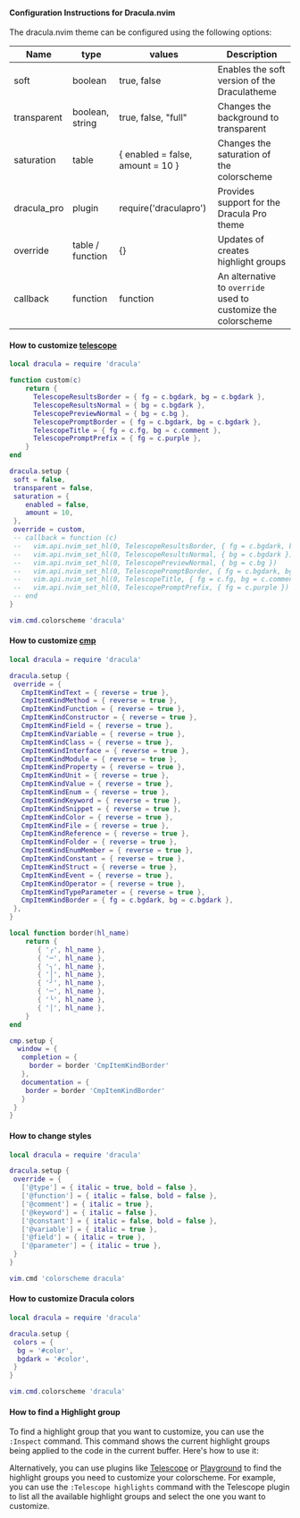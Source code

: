 #### Configuration Instructions for Dracula.nvim

The dracula.nvim theme can be configured using the following options:

| Name        | type             | values                           | Description                                                    |
| ----------- | ---------------- | -------------------------------- | -------------------------------------------------------------- |
| soft        | boolean          | true, false                      | Enables the soft version of the Draculatheme                   |
| transparent | boolean, string  | true, false, "full"              | Changes the background to transparent                          |
| saturation  | table            | { enabled = false, amount = 10 } | Changes the saturation of the colorscheme                      |
| dracula_pro | plugin           | require('draculapro')            | Provides support for the Dracula Pro theme                     |
| override    | table / function | {}                               | Updates of creates highlight groups                            |
| callback    | function         | function                         | An alternative to `override` used to customize the colorscheme |

#### How to customize [telescope](https://github.com/nvim-telescope/telescope.nvim)

```lua
local dracula = require 'dracula'

function custom(c)
    return {
      TelescopeResultsBorder = { fg = c.bgdark, bg = c.bgdark },
      TelescopeResultsNormal = { bg = c.bgdark },
      TelescopePreviewNormal = { bg = c.bg },
      TelescopePromptBorder = { fg = c.bgdark, bg = c.bgdark },
      TelescopeTitle = { fg = c.fg, bg = c.comment },
      TelescopePromptPrefix = { fg = c.purple },
    }
end

dracula.setup {
 soft = false,
 transparent = false,
 saturation = {
    enabled = false,
    amount = 10,
 },
 override = custom,
 -- callback = function (c)
 --   vim.api.nvim_set_hl(0, TelescopeResultsBorder, { fg = c.bgdark, bg = c.bgdark })
 --   vim.api.nvim_set_hl(0, TelescopeResultsNormal, { bg = c.bgdark })
 --   vim.api.nvim_set_hl(0, TelescopePreviewNormal, { bg = c.bg })
 --   vim.api.nvim_set_hl(0, TelescopePromptBorder, { fg = c.bgdark, bg = c.bgdark })
 --   vim.api.nvim_set_hl(0, TelescopeTitle, { fg = c.fg, bg = c.comment })
 --   vim.api.nvim_set_hl(0, TelescopePromptPrefix, { fg = c.purple })
 -- end
}

vim.cmd.colorscheme 'dracula'
```

#### How to customize [cmp](https://github.com/hrsh7th/nvim-cmp)

```lua
local dracula = require 'dracula'

dracula.setup {
 override = {
   CmpItemKindText = { reverse = true },
   CmpItemKindMethod = { reverse = true },
   CmpItemKindFunction = { reverse = true },
   CmpItemKindConstructor = { reverse = true },
   CmpItemKindField = { reverse = true },
   CmpItemKindVariable = { reverse = true },
   CmpItemKindClass = { reverse = true },
   CmpItemKindInterface = { reverse = true },
   CmpItemKindModule = { reverse = true },
   CmpItemKindProperty = { reverse = true },
   CmpItemKindUnit = { reverse = true },
   CmpItemKindValue = { reverse = true },
   CmpItemKindEnum = { reverse = true },
   CmpItemKindKeyword = { reverse = true },
   CmpItemKindSnippet = { reverse = true },
   CmpItemKindColor = { reverse = true },
   CmpItemKindFile = { reverse = true },
   CmpItemKindReference = { reverse = true },
   CmpItemKindFolder = { reverse = true },
   CmpItemKindEnumMember = { reverse = true },
   CmpItemKindConstant = { reverse = true },
   CmpItemKindStruct = { reverse = true },
   CmpItemKindEvent = { reverse = true },
   CmpItemKindOperator = { reverse = true },
   CmpItemKindTypeParameter = { reverse = true },
   CmpItemKindBorder = { fg = c.bgdark, bg = c.bgdark },
 },
}
```

```lua
local function border(hl_name)
    return {
       { '╭', hl_name },
       { '─', hl_name },
       { '╮', hl_name },
       { '│', hl_name },
       { '╯', hl_name },
       { '─', hl_name },
       { '╰', hl_name },
       { '│', hl_name },
    }
end

cmp.setup {
  window = {
   completion = {
     border = border 'CmpItemKindBorder'
   },
   documentation = {
    border = border 'CmpItemKindBorder'
   }
 }
}
```

#### How to change styles

```lua
local dracula = require 'dracula'

dracula.setup {
 override = {
   ['@type'] = { italic = true, bold = false },
   ['@function'] = { italic = false, bold = false },
   ['@comment'] = { italic = true },
   ['@keyword'] = { italic = false },
   ['@constant'] = { italic = false, bold = false },
   ['@variable'] = { italic = true },
   ['@field'] = { italic = true },
   ['@parameter'] = { italic = true },
 }
}

vim.cmd 'colorscheme dracula'
```

#### How to customize Dracula colors

```lua
local dracula = require 'dracula'

dracula.setup {
 colors = {
  bg = '#color',
  bgdark = '#color',
 }
}

vim.cmd.colorscheme 'dracula'
```

#### How to find a Highlight group

To find a highlight group that you want to customize, you can use the `:Inspect` command.
This command shows the current highlight
groups being applied to the code in the current buffer. Here's how to use it:

Alternatively, you can use plugins like [Telescope](https://github.com/nvim-telescope/telescope.nvim) or
[Playground](https://github.com/nvim-treesitter/playground) to find the highlight groups you need to customize your colorscheme.
For example, you can use the `:Telescope highlights` command with the Telescope
plugin to list all the available highlight
groups and select the one you want to customize.
